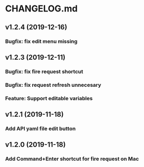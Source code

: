# CHANGELOG.md

## v1.2.4 (2019-12-16)
### Bugfix: fix edit menu missing

## v1.2.3 (2019-12-11)
### Bugfix: fix fire request shortcut
### Bugfix: fix request refresh unnecesary
### Feature: Support editable variables

## v1.2.1 (2019-11-18)

### Add API yaml file edit button

## v1.2.0 (2019-11-18)

### Add Command+Enter shortcut for fire request on Mac
